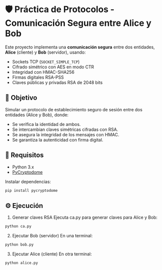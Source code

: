 # 🛡️ Práctica de Protocolos - Comunicación Segura entre Alice y Bob

Este proyecto implementa una **comunicación segura** entre dos entidades, **Alice** (cliente) y **Bob** (servidor), usando:
- Sockets TCP (`SOCKET_SIMPLE_TCP`)
- Cifrado simétrico con AES en modo CTR
- Integridad con HMAC-SHA256
- Firmas digitales RSA-PSS
- Claves públicas y privadas RSA de 2048 bits

## 🧠 Objetivo

Simular un protocolo de establecimiento seguro de sesión entre dos entidades (Alice y Bob), donde:
- Se verifica la identidad de ambos.
- Se intercambian claves simétricas cifradas con RSA.
- Se asegura la integridad de los mensajes con HMAC.
- Se garantiza la autenticidad con firma digital.


## 🧰 Requisitos

- Python 3.x
- [PyCryptodome](https://pypi.org/project/pycryptodome/)

Instalar dependencias:

```bash
pip install pycryptodome
```

## ⚙️ Ejecución

1. Generar claves RSA
Ejecuta ca.py para generar claves para Alice y Bob:

```bash
python ca.py
```

2. Ejecutar Bob (servidor)
En una terminal:

```bash
python bob.py
```

3. Ejecutar Alice (cliente)
En otra terminal:

```bash
python alice.py
```
